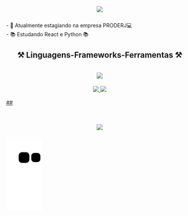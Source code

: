 <h1 align="center">
<img src="https://readme-typing-svg.herokuapp.com/?font=Righteous&size=35&center=true&vCenter=true&width=500&height=70&duration=4000&lines=oiiii+👋🤓;+me+chamo+Wesley!;" />
</h1


<div  align="center" >
  - 🔭 Atualmente estagiando na empresa PRODERJ💻
<br>
- 📚 Estudando React e Python 📚
</div>

<h2 align="center" >⚒️ Linguagens-Frameworks-Ferramentas ⚒️</h2>
<br>

<div align="center" >
  <img src="https://skillicons.dev/icons?i=bootstrap,html,css,javascript,react,nodejs,git,python,cpp,php,java,github,gitlab,postgres,postman" />
</div> 



<br>
<div align="center" display="inline-block">
  <a href="https://github.com/wxsleyb">
  <img height="180em" src="https://github-readme-stats.vercel.app/api?username=wxsleyb&show_icons=true&theme=react&include_all_commits=true&count_private=true"/>
  <img height="180em" src="https://github-readme-stats.vercel.app/api/top-langs/?username=wxsleyb&layout=compact&langs_count=7&theme=react" />

</div>
<br>  
  ##
<br> 
<h1 align="center">
<img src="https://readme-typing-svg.herokuapp.com/?font=Righteous&size=35&center=true&vCenter=true&width=500&height=70&duration=4000&lines=obrigado+pela+atenção!👋🤓;" />
</h1>

![Snake gif](https://github.com/wxsleyb/wxsleyb/blob/output/github-contribution-grid-snake.svg)
